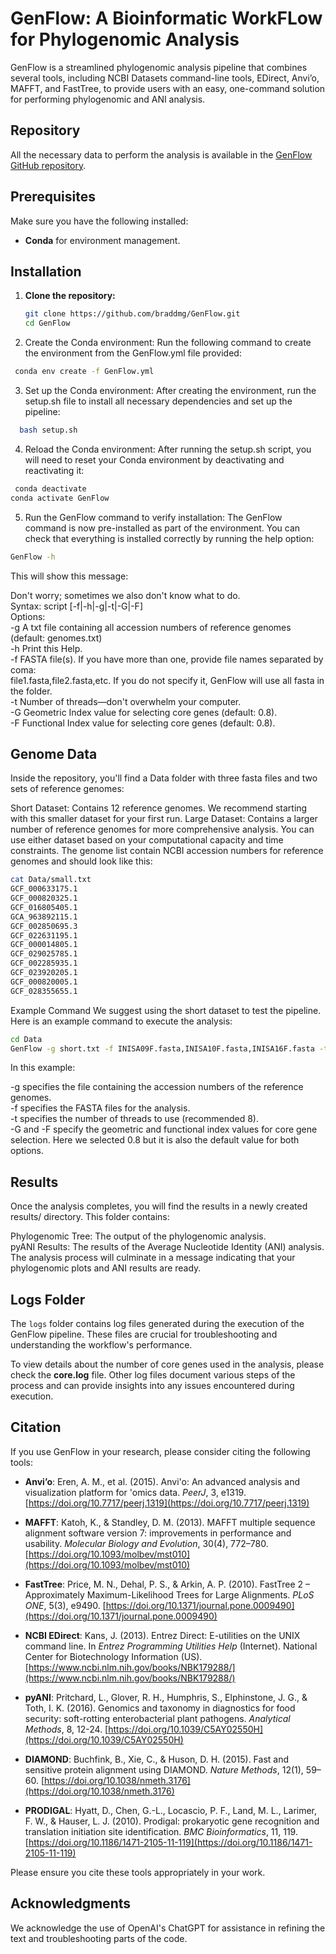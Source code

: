 # GenFlow: A Bioinformatic WorkFLow for Phylogenomic Analysis

GenFlow is a streamlined phylogenomic analysis pipeline that combines several tools, including NCBI Datasets command-line tools, EDirect, Anvi’o, MAFFT, and FastTree, to provide users with an easy, one-command solution for performing phylogenomic and ANI analysis.

## Repository
All the necessary data to perform the analysis is available in the [GenFlow GitHub repository](https://github.com/braddmg/GenFlow).

## Prerequisites

Make sure you have the following installed:
- **Conda** for environment management.

## Installation

1. **Clone the repository:**
   ```bash
   git clone https://github.com/braddmg/GenFlow.git
   cd GenFlow
   ```
2. Create the Conda environment: Run the following command to create the environment from the GenFlow.yml file provided:
 ```bash
  conda env create -f GenFlow.yml
 ```
3. Set up the Conda environment: After creating the environment, run the setup.sh file to install all necessary dependencies and set up the pipeline:
```bash
  bash setup.sh
 ```
4. Reload the Conda environment: After running the setup.sh script, you will need to reset your Conda environment by deactivating and reactivating it:
```bash
 conda deactivate
conda activate GenFlow
 ```
5. Run the GenFlow command to verify installation: The GenFlow command is now pre-installed as part of the environment. You can check that everything is installed correctly by running the help option:
```bash
GenFlow -h
 ```
This will show this message:

Don't worry; sometimes we also don't know what to do. <br>
Syntax: script [-f|-h|-g|-t|-G|-F] <br>
Options: <br>
-g     A txt file containing all accession numbers of reference genomes (default: genomes.txt) <br>
-h     Print this Help. <br>
-f     FASTA file(s). If you have more than one, provide file names separated by coma: <br>
       file1.fasta,file2.fasta,etc. If you do not specify it, GenFlow will use all fasta in the folder. <br>
-t     Number of threads—don't overwhelm your computer. <br>
-G     Geometric Index value for selecting core genes (default: 0.8). <br>
-F     Functional Index value for selecting core genes (default: 0.8). <br>

## Genome Data
Inside the repository, you'll find a Data folder with three fasta files and two sets of reference genomes:

Short Dataset: Contains 12 reference genomes. We recommend starting with this smaller dataset for your first run.
Large Dataset: Contains a larger number of reference genomes for more comprehensive analysis.
You can use either dataset based on your computational capacity and time constraints.
The genome list contain NCBI accession numbers for reference genomes and should look like this:
```bash
cat Data/small.txt
GCF_000633175.1
GCF_000820325.1
GCF_016805405.1
GCA_963892115.1
GCF_002850695.3
GCF_022631195.1
GCF_000014805.1
GCF_029025785.1
GCF_002285935.1
GCF_023920205.1
GCF_000820005.1
GCF_028355655.1
```
Example Command
We suggest using the short dataset to test the pipeline. Here is an example command to execute the analysis:
```bash
cd Data
GenFlow -g short.txt -f INISA09F.fasta,INISA10F.fasta,INISA16F.fasta -t 8 -G 0.8 -F 0.8
 ```
In this example:

-g specifies the file containing the accession numbers of the reference genomes. <br>
-f specifies the FASTA files for the analysis. <br>
-t specifies the number of threads to use (recommended 8). <br>
-G and -F specify the geometric and functional index values for core gene selection. Here we selected 0.8 but it is also the default value for both options. <br>

## Results
Once the analysis completes, you will find the results in a newly created results/ directory. This folder contains:

Phylogenomic Tree: The output of the phylogenomic analysis. <br>
pyANI Results: The results of the Average Nucleotide Identity (ANI) analysis. <br>
The analysis process will culminate in a message indicating that your phylogenomic plots and ANI results are ready. <br>

## Logs Folder
The `logs` folder contains log files generated during the execution of the GenFlow pipeline. These files are crucial for troubleshooting and understanding the workflow's performance. 

To view details about the number of core genes used in the analysis, please check the **core.log** file. Other log files document various steps of the process and can provide insights into any issues encountered during execution.

## Citation

If you use GenFlow in your research, please consider citing the following tools:

- **Anvi’o**: Eren, A. M., et al. (2015). Anvi'o: An advanced analysis and visualization platform for 'omics data. *PeerJ*, 3, e1319. [https://doi.org/10.7717/peerj.1319](https://doi.org/10.7717/peerj.1319)

- **MAFFT**: Katoh, K., & Standley, D. M. (2013). MAFFT multiple sequence alignment software version 7: improvements in performance and usability. *Molecular Biology and Evolution*, 30(4), 772–780. [https://doi.org/10.1093/molbev/mst010](https://doi.org/10.1093/molbev/mst010)

- **FastTree**: Price, M. N., Dehal, P. S., & Arkin, A. P. (2010). FastTree 2 – Approximately Maximum-Likelihood Trees for Large Alignments. *PLoS ONE*, 5(3), e9490. [https://doi.org/10.1371/journal.pone.0009490](https://doi.org/10.1371/journal.pone.0009490)

- **NCBI EDirect**: Kans, J. (2013). Entrez Direct: E-utilities on the UNIX command line. In *Entrez Programming Utilities Help* (Internet). National Center for Biotechnology Information (US). [https://www.ncbi.nlm.nih.gov/books/NBK179288/](https://www.ncbi.nlm.nih.gov/books/NBK179288/)

- **pyANI**: Pritchard, L., Glover, R. H., Humphris, S., Elphinstone, J. G., & Toth, I. K. (2016). Genomics and taxonomy in diagnostics for food security: soft-rotting enterobacterial plant pathogens. *Analytical Methods*, 8, 12-24. [https://doi.org/10.1039/C5AY02550H](https://doi.org/10.1039/C5AY02550H)

- **DIAMOND**: Buchfink, B., Xie, C., & Huson, D. H. (2015). Fast and sensitive protein alignment using DIAMOND. *Nature Methods*, 12(1), 59–60. [https://doi.org/10.1038/nmeth.3176](https://doi.org/10.1038/nmeth.3176)

- **PRODIGAL**: Hyatt, D., Chen, G.-L., Locascio, P. F., Land, M. L., Larimer, F. W., & Hauser, L. J. (2010). Prodigal: prokaryotic gene recognition and translation initiation site identification. *BMC Bioinformatics*, 11, 119. [https://doi.org/10.1186/1471-2105-11-119](https://doi.org/10.1186/1471-2105-11-119)

Please ensure you cite these tools appropriately in your work.

## Acknowledgments

We acknowledge the use of OpenAI's ChatGPT for assistance in refining the text and troubleshooting parts of the code.

